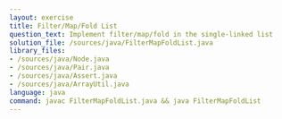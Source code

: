 ```yaml
---
layout: exercise
title: Filter/Map/Fold List
question_text: Implement filter/map/fold in the single-linked list
solution_file: /sources/java/FilterMapFoldList.java
library_files:
- /sources/java/Node.java
- /sources/java/Pair.java
- /sources/java/Assert.java
- /sources/java/ArrayUtil.java
language: java
command: javac FilterMapFoldList.java && java FilterMapFoldList
---
```

